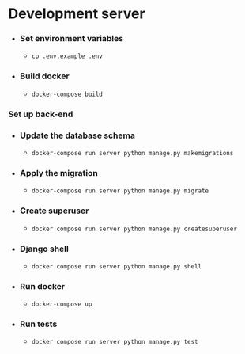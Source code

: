 # Development server

- ### Set environment variables

  - `cp .env.example .env`

- ### Build docker

  - `docker-compose build`

### Set up back-end

- ### Update the database schema

  - `docker-compose run server python manage.py makemigrations`

- ### Apply the migration

  - `docker-compose run server python manage.py migrate`

- ### Create superuser

  - `docker compose run server python manage.py createsuperuser`

- ### Django shell

  - `docker compose run server python manage.py shell`

- ### Run docker

  - `docker-compose up`

- ### Run tests

  - `docker compose run server python manage.py test`
